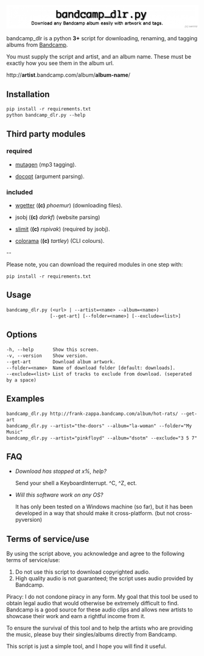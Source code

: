 ![!](.logo.png)

bandcamp_dlr is a python **3+** script for downloading, renaming, and tagging albums from [Bandcamp](http://bandcamp.com/).

You must supply the script and artist, and an album name. These must be exactly how you see them in the album url.

http://**artist**.bandcamp.com/album/**album-name**/

Installation
-----------

    pip install -r requirements.txt
    python bandcamp_dlr.py --help
    

Third party modules
-----

### required ###

* [mutagen](https://pypi.python.org/pypi/mutagen) (mp3 tagging).

* [docopt](https://pypi.python.org/pypi/docopt) (argument parsing).

### included ###

* [wgetter](https://pypi.python.org/pypi/wgetter) (**(c)** *phoemur*) (downloading files).

* jsobj (**(c)** *darkf*) (website parsing)

* [slimit](https://pypi.python.org/pypi/slimit) (**(c)** *rspivak*) (required by jsobj).

* [colorama](https://pypi.python.org/pypi/colorama) (**(c)** *tartley*) (CLI colours).

--

Please note, you can download the required modules in one step with:

    pip install -r requirements.txt

Usage
-----

    bandcamp_dlr.py (<url> | --artist=<name> --album=<name>)
                    [--get-art] [--folder=<name>] [--exclude=<list>]

Options
-----

    -h, --help       Show this screen.
    -v, --version    Show version.
    --get-art        Download album artwork.
    --folder=<name>  Name of download folder [default: downloads].
    --exclude=<list> List of tracks to exclude from download. (seperated by a space)

Examples
-----

    bandcamp_dlr.py http://frank-zappa.bandcamp.com/album/hot-rats/ --get-art
    bandcamp_dlr.py --artist="the-doors" --album="la-woman" --folder="My Music"
    bandcamp_dlr.py --artist="pinkfloyd" --album="dsotm" --exclude="3 5 7"
    
FAQ
-----

* *Download has stopped at x%, help?*

    Send your shell a KeyboardInterrupt. ^C, ^Z, ect.

* *Will this software work on any OS?*

    It has only been tested on a Windows machine (so far), but it has been developed in a way that should make it cross-platform. (but not cross-pyversion)
    
Terms of service/use
-----

By using the script above, you acknowledge and agree to the following terms of service/use:

1.   Do not use this script to download copyrighted audio.
2.   High quality audio is not guaranteed; the script uses audio provided by Bandcamp.

Piracy: I do not condone piracy in any form. My goal that this tool be used to obtain legal audio that would otherwise be extremely difficult to find. Bandcamp is a good source for these audio clips and allows new artists to showcase their work and earn a rightful income from it. 

To ensure the survival of this tool and to help the artists who are providing the music, please buy their singles/albums directly from Bandcamp.

This script is just a simple tool, and I hope you will find it useful.